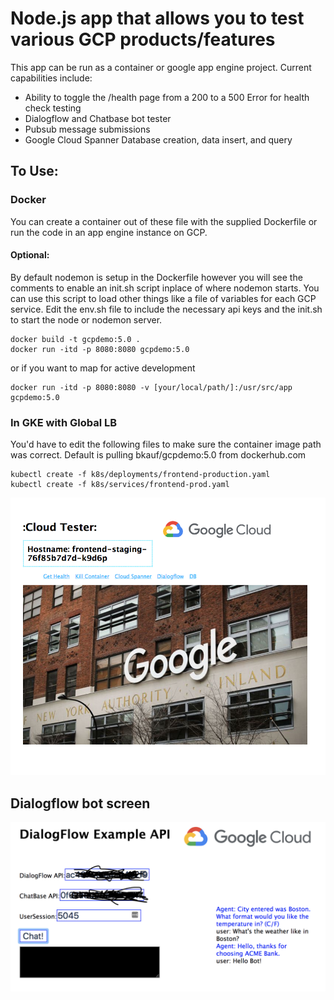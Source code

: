
# Node.js app that allows you to test various GCP products/features


This app can be run as a container or google app engine project. Current capabilities include:

* Ability to toggle the /health page from a 200 to a 500 Error for health check testing
* Dialogflow and Chatbase bot tester
* Pubsub message submissions
* Google Cloud Spanner Database creation, data insert, and query

## To Use:
### Docker
You can create a container out of these file with the supplied Dockerfile or run the code in an app engine instance on GCP.
#### Optional:
 By default nodemon is setup in the Dockerfile however you will see the comments to enable an init.sh script inplace of where nodemon starts. You can use this script to load other things like a file of variables for each GCP service. Edit the env.sh file to include the necessary api keys and the init.sh to start the node or nodemon server.

```
docker build -t gcpdemo:5.0 .
docker run -itd -p 8080:8080 gcpdemo:5.0
```
or if you want to map for active development
```
docker run -itd -p 8080:8080 -v [your/local/path/]:/usr/src/app gcpdemo:5.0
```

### In GKE with Global LB
You'd have to edit the following files to make sure the container image path was correct. Default is pulling bkauf/gcpdemo:5.0 from dockerhub.com
```
kubectl create -f k8s/deployments/frontend-production.yaml
kubectl create -f k8s/services/frontend-prod.yaml
```

![gcpdemo](/public/images/gcpdemo-ss.png?raw=true "GCP Demo")

## Dialogflow bot screen
![gcpdemo](/public/images/dialogflow1-ss.png?raw=true "GCP Dialogflow")
